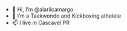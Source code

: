 - 👋 Hi, I’m @alariicamargo
- 👀 I’m a Taekwondo and Kickboxing athelete 
- 📫 I live in Cascavel PR

<!---
alariicamargo/alariicamargo is a ✨ special ✨ repository because its `README.md` (this file) appears on your GitHub profile.
You can click the Preview link to take a look at your changes.
--->
